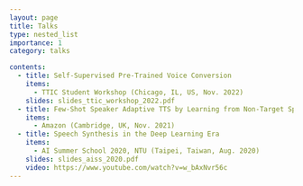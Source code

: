 ```yaml
---
layout: page
title: Talks
type: nested_list
importance: 1
category: talks

contents:
  - title: Self‐Supervised Pre‐Trained Voice Conversion
    items:
      - TTIC Student Workshop (Chicago, IL, US, Nov. 2022)
    slides: slides_ttic_workshop_2022.pdf
  - title: Few‐Shot Speaker Adaptive TTS by Learning from Non‐Target Speakers 
    items:
      - Amazon (Cambridge, UK, Nov. 2021)
  - title: Speech Synthesis in the Deep Learning Era
    items:
      - AI Summer School 2020, NTU (Taipei, Taiwan, Aug. 2020)
    slides: slides_aiss_2020.pdf
    video: https://www.youtube.com/watch?v=w_bAxNvr56c
---
```


